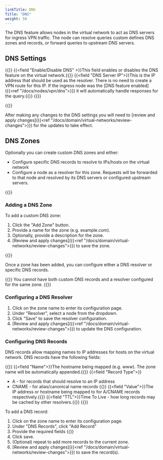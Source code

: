 ```yaml
---
linkTitle: DNS
Title: "DNS"
weight: 50
---
```


The DNS feature allows nodes in the virtual network to act as DNS servers for ingress VPN traffic. The node can resolve queries custom defines DNS zones and records, or forward queries to upstream DNS servers.

## DNS Settings
{{<fields>}}
{{<field "Enable/Disable DNS" >}}This field enables or disables the DNS feature on the virtual network.{{</field>}}
{{<field "DNS Server IP">}}This is the IP address that should be used as the resolver. There is no need to create a VPN route for this IP. If the ingress node was the [DNS feature enabled]({{<ref "/docs/nodes/vpn/dns">}}) it will automatically handle responses for the query.{{</field>}}
{{</fields>}}

{{<tgimg src="vnet-dns-settings.png" caption="DNS Settings" width="60%">}}

After making any changes to the DNS settings you will need to [review and apply changes]({{<ref "/docs/domain/virtual-networks/review-changes">}}) for the updates to take effect.

## DNS Zones
Optionally you can create custom DNS zones and either:
- Configure specific DNS records to resolve to IPs/hosts on the virtual network
- Configure a node as a resolver for this zone. Requests will be forwarded to that node and resolved by its DNS servers or configured upstream servers.

{{<tgimg src="vnet-dns-zones.png" caption="DNS Zone Settings" width="40%">}}


### Adding a DNS Zone
To add a custom DNS zone:
1. Click the "Add Zone" button.
1. Provide a name for the zone (e.g. example.com).
1. Optionally, provide a description for the zone.
1. [Review and apply changes]({{<ref "/docs/domain/virtual-networks/review-changes">}}) to save the zone.

{{<tgimg src="vnet-dns-add-zone.png" caption="Adding a DNS Zone" width="50%">}}


Once a zone has been added, you can configure either a DNS resolver or specific DNS records. 

{{<alert color="warning">}} You cannot have both custom DNS records and a resolver configured for the same zone. {{</alert>}}

### Configuring a DNS Resolver

1. Click on the zone name to enter its configuration page.
1. Under "Resolver", select a node from the dropdown.
1. Click "Save" to save the resolver configuration.
1. [Review and apply changes]({{<ref "/docs/domain/virtual-networks/review-changes">}}) to update the DNS configuration.

### Configuring DNS Records
DNS records allow mapping names to IP addresses for hosts on the virtual network. DNS records have the following fields:

{{<fields>}}
{{<field "Name">}}The hostname being mapped (e.g. www). The zone name will be automatically appended.{{</field>}}
{{<field "Record Type">}}
- A - for records that should resolve to an IP address
- CNAME - for alias/canonical name records
{{</field>}}
{{<field "Value">}}The IP address or hostname being mapped to for A/CNAME records respectively.{{</field>}}
{{<field "TTL">}}Time To Live - how long records may be cached by other resolvers.{{</field>}}
{{</fields>}}

To add a DNS record:

1. Click on the zone name to enter its configuration page.
1. Under "DNS Records", click "Add Record"
1. Provide the required fields {{<tgimg src="vnet-dns-add-record.png" caption="Add DNS Record prompt" width="60%">}}
1. Click save.
1. (Optional) repeat to add more records to the current zone.
1. [Review and apply changes]({{<ref "/docs/domain/virtual-networks/review-changes">}}) to save the record(s).